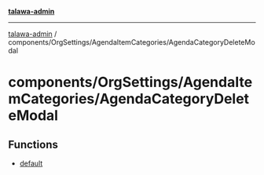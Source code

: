 [**talawa-admin**](../../../../README.md)

***

[talawa-admin](../../../../README.md) / components/OrgSettings/AgendaItemCategories/AgendaCategoryDeleteModal

# components/OrgSettings/AgendaItemCategories/AgendaCategoryDeleteModal

## Functions

- [default](functions/default.md)
